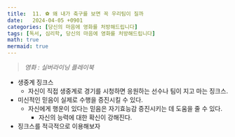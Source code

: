 ```yaml
---
title:  11. ⚽ 왜 내가 축구를 보면 꼭 우리팀이 질까
date:   2024-04-05 +0901
categories: [당신의 마음에 영화를 처방해드립니다]
tags: [독서, 심리학, 당신의 마음에 영화를 처방해드립니다]
math: true
mermaid: true
---
```


> *영화 : 실버라이닝 플레이북*

- 생중계 징크스
    - 자신이 직접 생중계로 경기를 시청하면 응원하는 선수나 팀이 지고 마는 징크스.
- 미신적인 믿음이 실제로 수행을 증진시킬 수 있다.
    - 자신에게 행운이 있다는 믿음은 자기효능감 증진시키는 데 도움을 줄 수 있다.
        - 자신의 능력에 대한 확신이 강해진다.
- 징크스를 적극적으로 이용해보자